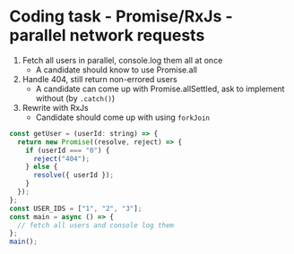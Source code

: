 # Coding task - Promise/RxJs - parallel network requests

1. Fetch all users in parallel, console.log them all at once
   - A candidate should know to use Promise.all
2. Handle 404, still return non-errored users
   - A candidate can come up with Promise.allSettled, ask to implement without (by `.catch()`)
3. Rewrite with RxJs
   - Candidate should come up with using `forkJoin`

```js
const getUser = (userId: string) => {
  return new Promise((resolve, reject) => {
    if (userId === "0") {
      reject("404");
    } else {
      resolve({ userId });
    }
  });
};
const USER_IDS = ["1", "2", "3"];
const main = async () => {
  // fetch all users and console log them
};
main();
```
